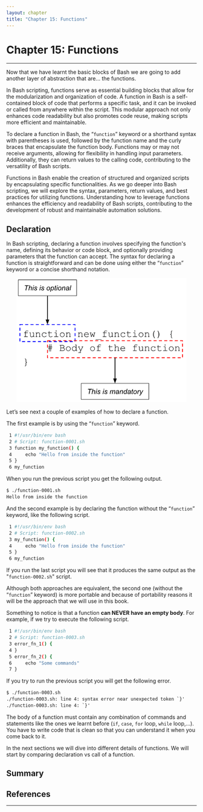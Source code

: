 ```yaml
---
layout: chapter
title: "Chapter 15: Functions"
---
```


# Chapter 15: Functions


<hr style="width:100%;text-align:center;margin-left:0;margin-bottom:10px;">

Now that we have learnt the basic blocks of Bash we are going to add another layer of abstraction that are… the functions.

In Bash scripting, functions serve as essential building blocks that allow for the modularization and organization of code. A function in Bash is a self-contained block of code that performs a specific task, and it can be invoked or called from anywhere within the script. This modular approach not only enhances code readability but also promotes code reuse, making scripts more efficient and maintainable.

To declare a function in Bash, the “`function`” keyword or a shorthand syntax with parentheses is used, followed by the function name and the curly braces that encapsulate the function body. Functions may or may not receive arguments, allowing for flexibility in handling input parameters. Additionally, they can return values to the calling code, contributing to the versatility of Bash scripts.

Functions in Bash enable the creation of structured and organized scripts by encapsulating specific functionalities. As we go deeper into Bash scripting, we will explore the syntax, parameters, return values, and best practices for utilizing functions. Understanding how to leverage functions enhances the efficiency and readability of Bash scripts, contributing to the development of robust and maintainable automation solutions.

## Declaration

In Bash scripting, declaring a function involves specifying the function's name, defining its behavior or code block, and optionally providing parameters that the function can accept. The syntax for declaring a function is straightforward and can be done using either the “`function`” keyword or a concise shorthand notation.

<div style="text-align:center">
    <img src="/assets/bash-in-depth/0015-Functions/Function-Declaration.png" width="450px"/>
</div>

Let’s see next a couple of examples of how to declare a function.

The first example is by using the “`function`” keyword.

```bash
 1 #!/usr/bin/env bash
 2 # Script: function-0001.sh
 3 function my_function() {
 4     echo "Hello from inside the function"
 5 }
 6 my_function
```

When you run the previous script you get the following output.

```txt
$ ./function-0001.sh
Hello from inside the function
```

And the second example is by declaring the function without the “`function`” keyword, like the following script.

```bash
 1 #!/usr/bin/env bash
 2 # Script: function-0002.sh
 3 my_function() {
 4     echo "Hello from inside the function"
 5 }
 6 my_function
```

If you run the last script you will see that it produces the same output as the "`function-0002.sh`" script.

Although both approaches are equivalent, the second one (without the “`function`” keyword) is more portable and because of portability reasons it will be the approach that we will use in this book.

Something to notice is that a function **can NEVER have an empty body**. For example, if we try to execute the following script.

```bash
 1 #!/usr/bin/env bash
 2 # Script: function-0003.sh
 3 error_fn_1() {
 4 }
 5 error_fn_2() {
 6     echo "Some commands"
 7 }
```

If you try to run the previous script you will get the following error.

```txt
$ ./function-0003.sh
./function-0003.sh: line 4: syntax error near unexpected token `}'
./function-0003.sh: line 4: `}'
```

The body of a function must contain any combination of commands and statements like the ones we learnt before (`if`, `case`, `for` loop, `while` loop,...). You have to write code that is clean so that you can understand it when you come back to it.

In the next sections we will dive into different details of functions. We will start by comparing declaration vs call of a function.

## Summary


## References


<hr style="width:100%;text-align:center;margin-left:0;margin-bottom:10px;">

